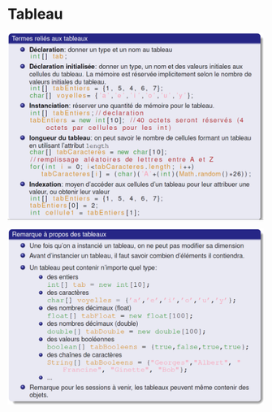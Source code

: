 # Tableau

![](../../.gitbook/assets/image%20%2820%29.png)

![](../../.gitbook/assets/image%20%2817%29.png)

